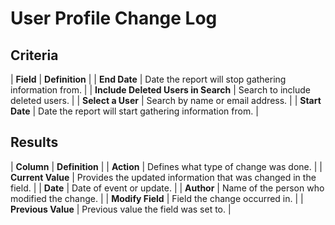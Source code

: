 # User Profile Change Log

## Criteria

| **Field** | **Definition** |
| **End Date** | Date the report will stop gathering information from. |
| **Include Deleted Users in Search** | Search to include deleted users. |
| **Select a User** | Search by name or email address. |
| **Start Date** | Date the report will start gathering information from. |

## Results

| **Column** | **Definition** |
| **Action** | Defines what type of change was done. |
| **Current Value** | Provides the updated information that was changed in the field. |
| **Date** | Date of event or update. |
| **Author** | Name of the person who modified the change. |
| **Modify Field** | Field the change occurred in. |
| **Previous Value** | Previous value the field was set to. |


